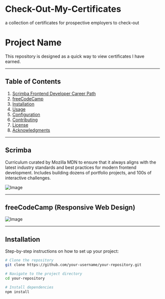 # Check-Out-My-Certificates
a collection of certificates for prospective employers to check-out


# Project Name

This repository is designed as a quick way to view certificates I have earned.

---

## Table of Contents

1. [Scrimba Frontend Developer Career Path](#Scrimba)
2. [freeCodeCamp](#freeCodeCamp)
3. [Installation](#installation)
4. [Usage](#usage)
5. [Configuration](#configuration)
6. [Contributing](#contributing)
7. [License](#license)
8. [Acknowledgments](#acknowledgments)

---

## Scrimba

Curriculum curated by Mozilla MDN to ensure that it always aligns with the latest industry standards and best practices for modern frontend development.  Includes building dozens of portfolio projects, and 100s of interactive challenges.  

![Image](https://github.com/user-attachments/assets/fcd44f76-7fcb-4b32-9972-a6bc270ea769)

---

## freeCodeCamp (Responsive Web Design)

![Image](https://github.com/user-attachments/assets/d7328f09-a458-4848-87c2-8d0919082f20)

---

## Installation

Step-by-step instructions on how to set up your project:

```bash
# Clone the repository
git clone https://github.com/your-username/your-repository.git

# Navigate to the project directory
cd your-repository

# Install dependencies
npm install

